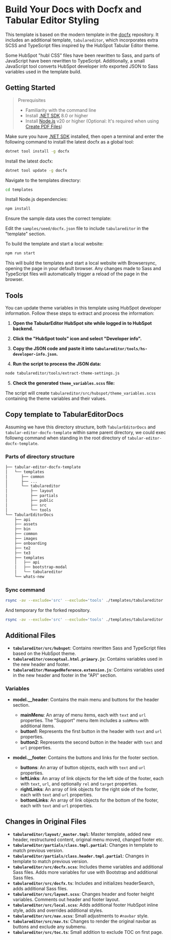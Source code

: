 # Build Your Docs with Docfx and Tabular Editor Styling

This template is based on the modern template in the [docfx](https://github.com/dotnet/docfx) repository. It includes an additional template, `tabulareditor`, which incorporates extra SCSS and TypeScript files inspired by the HubSpot Tabular Editor theme.

Some HubSpot "hubl CSS" files have been rewritten to Sass, and parts of JavaScript have been rewritten to TypeScript. Additionally, a small JavaScript tool converts HubSpot developer info exported JSON to Sass variables used in the template build.

## Getting Started

> Prerequisites
> - Familiarity with the command line
> - Install [.NET SDK](https://dotnet.microsoft.com/en-us/download) 8.0 or higher
> - Install [Node.js](https://nodejs.org/) v20 or higher (Optional: It's required when using [Create PDF Files](https://filzrev.github.io/docfx/docs/pdf.html))

Make sure you have [.NET SDK](https://dotnet.microsoft.com/en-us/download) installed, then open a terminal and enter the following command to install the latest docfx as a global tool:

```bash
dotnet tool install -g docfx
```

Install the latest docfx:

```bash
dotnet tool update -g docfx
```

Navigate to the templates directory:

```bash
cd templates
```

Install Node.js dependencies:

```bash
npm install
```

Ensure the sample data uses the correct template:

Edit the `samples/seed/docfx.json` file to include `tabulareditor` in the "template" section.

To build the template and start a local website:

```bash
npm run start
```

This will build the templates and start a local website with Browsersync, opening the page in your default browser. Any changes made to Sass and TypeScript files will automatically trigger a reload of the page in the browser.


## Tools

You can update theme variables in this template using HubSpot developer information. Follow these steps to extract and process the information:

1. **Open the TabularEditor HubSpot site while logged in to HubSpot backend.**

2. **Click the "HubSpot tools" icon and select "Developer info".**

3. **Copy the JSON code and paste it into `tabulareditor/tools/hs-developer-info.json`.**

4. **Run the script to process the JSON data:**

  ```bash
  node tabulareditor/tools/extract-theme-settings.js
  ```

5. **Check the generated `theme_variables.scss` file:**

  The script will create `tabulareditor/src/hubspot/theme_variables.scss` containing the theme variables and their values.

## Copy template to TabularEditorDocs

Assuming we have this directory structure, both `TabularEditorDocs` and `tabular-editor-docfx-template` within same parent directory,
we could exec followng command when standing in the root directory of `tabular-editor-docfx-template`.

### Parts of directory structure
```bash
├── tabular-editor-docfx-template
│   └── templates
│      ├── common
│      ├── ...
│      └── tabulareditor
│          ├── layout
│          ├── partials
│          ├── public
│          ├── src
│          └── tools
└── TabularEditorDocs
    ├── api
    ├── assets
    ├── bin
    ├── common
    ├── images
    ├── onboarding
    ├── te2
    ├── te3
    ├── templates
    │   ├── api
    │   ├── bootstrap-modal
    │   └── tabulareditor
    └── whats-new
```

### Sync command

```bash
rsync -av --exclude='src' --exclude='tools' ./templates/tabulareditor ../TabularEditorDocs/templates/
```

And temporary for the forked repository.

```bash
rsync -av --exclude='src' --exclude='tools' ./templates/tabulareditor ../TabularEditorDocsFork/templates/
```

## Additional Files

- **`tabulareditor/src/hubspot`**: Contains rewritten Sass and TypeScript files based on the HubSpot theme.
- **`tabulareditor/conceptual.html.primary.js`**: Contains variables used in the new header and footer.
- **`tabulareditor/ManagedReference.extension.js`**: Contains variables used in the new header and footer in the "API" section.

### Variables

- **model.__header**: Contains the main menu and buttons for the header section.
  - **mainMenu**: An array of menu items, each with `text` and `url` properties. The "Support" menu item includes a `subMenu` with additional items.
  - **button1**: Represents the first button in the header with `text` and `url` properties.
  - **button2**: Represents the second button in the header with `text` and `url` properties.

- **model.__footer**: Contains the buttons and links for the footer section.
  - **buttons**: An array of button objects, each with `text` and `url` properties.
  - **leftLinks**: An array of link objects for the left side of the footer, each with `text`, `url`, and optionally `rel` and `target` properties.
  - **rightLinks**: An array of link objects for the right side of the footer, each with `text` and `url` properties.
  - **bottomLinks**: An array of link objects for the bottom of the footer, each with `text` and `url` properties.

## Changes in Original Files

- **`tabulareditor/layout/_master.tmpl`**: Master template, added new header, restructured content, original menu moved, changed footer etc.
- **`tabulareditor/partials/class.tmpl.partial`**: Changes in template to match previous version.
- **`tabulareditor/partials/class.header.tmpl.partial`**: Changes in template to match previous version.
- **`tabulareditor/src/docfx.scss`**: Includes theme variables and additional Sass files. Adds more variables for use with Bootstrap and additional Sass files.
- **`tabulareditor/src/docfx.ts`**: Includes and initializes headerSearch, adds additional Sass files.
- **`tabulareditor/src/layout.scss`**: Changes header and footer height variables. Comments out header and footer layout.
- **`tabulareditor/src/local.scss`**: Adds additional footer HubSpot inline style, adds and overrides additional styles.
- **`tabulareditor/src/nav.scss`**: Small adjustments to `#navbar` style.
- **`tabulareditor/src/nav.ts`**: Changes to render the original navbar as buttons and exclude any submenu.
- **`tabulareditor/src/toc.ts`**: Small addition to exclude TOC on first page.
